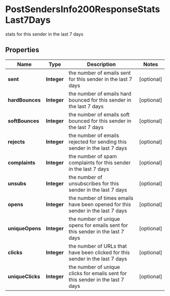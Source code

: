 

# PostSendersInfo200ResponseStatsLast7Days

stats for this sender in the last 7 days

## Properties

| Name | Type | Description | Notes |
|------------ | ------------- | ------------- | -------------|
|**sent** | **Integer** | the number of emails sent for this sender in the last 7 days |  [optional] |
|**hardBounces** | **Integer** | the number of emails hard bounced for this sender in the last 7 days |  [optional] |
|**softBounces** | **Integer** | the number of emails soft bounced for this sender in the last 7 days |  [optional] |
|**rejects** | **Integer** | the number of emails rejected for sending this sender in the last 7 days |  [optional] |
|**complaints** | **Integer** | the number of spam complaints for this sender in the last 7 days |  [optional] |
|**unsubs** | **Integer** | the number of unsubscribes for this sender in the last 7 days |  [optional] |
|**opens** | **Integer** | the number of times emails have been opened for this sender in the last 7 days |  [optional] |
|**uniqueOpens** | **Integer** | the number of unique opens for emails sent for this sender in the last 7 days |  [optional] |
|**clicks** | **Integer** | the number of URLs that have been clicked for this sender in the last 7 days |  [optional] |
|**uniqueClicks** | **Integer** | the number of unique clicks for emails sent for this sender in the last 7 days |  [optional] |



